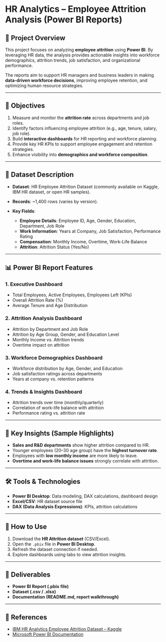 # HR Analytics – Employee Attrition Analysis (Power BI Reports)

## 📌 Project Overview

This project focuses on analyzing **employee attrition** using **Power BI**. By leveraging HR data, the analysis provides actionable insights into workforce demographics, attrition trends, job satisfaction, and organizational performance.

The reports aim to support HR managers and business leaders in making **data-driven workforce decisions**, improving employee retention, and optimizing human resource strategies.

---

## 🎯 Objectives

1. Measure and monitor the **attrition rate** across departments and job roles.
2. Identify factors influencing employee attrition (e.g., age, tenure, salary, job role).
3. Build **interactive dashboards** for HR reporting and workforce planning.
4. Provide key HR KPIs to support employee engagement and retention strategies.
5. Enhance visibility into **demographics and workforce composition**.

---

## 📂 Dataset Description

* **Dataset**: HR Employee Attrition Dataset (commonly available on Kaggle, IBM HR dataset, or open HR samples).
* **Records**: \~1,400 rows (varies by version).
* **Key Fields**:

  * **Employee Details**: Employee ID, Age, Gender, Education, Department, Job Role
  * **Work Information**: Years at Company, Job Satisfaction, Performance Rating
  * **Compensation**: Monthly Income, Overtime, Work-Life Balance
  * **Attrition**: Attrition Status (Yes/No)

---

## 📊 Power BI Report Features

### 1. **Executive Dashboard**

* Total Employees, Active Employees, Employees Left (KPIs)
* Overall Attrition Rate (%)
* Average Tenure and Age Distribution

### 2. **Attrition Analysis Dashboard**

* Attrition by Department and Job Role
* Attrition by Age Group, Gender, and Education Level
* Monthly Income vs. Attrition trends
* Overtime impact on attrition

### 3. **Workforce Demographics Dashboard**

* Workforce distribution by Age, Gender, and Education
* Job satisfaction ratings across departments
* Years at company vs. retention patterns

### 4. **Trends & Insights Dashboard**

* Attrition trends over time (monthly/quarterly)
* Correlation of work-life balance with attrition
* Performance rating vs. attrition rate

---

## 🔑 Key Insights (Sample Highlights)

* **Sales and R\&D departments** show higher attrition compared to HR.
* Younger employees (20–30 age group) have the **highest turnover rate**.
* Employees with **low monthly income** are more likely to leave.
* **Overtime and work-life balance issues** strongly correlate with attrition.

---

## 🛠 Tools & Technologies

* **Power BI Desktop**: Data modeling, DAX calculations, dashboard design
* **Excel/CSV**: HR dataset source file
* **DAX (Data Analysis Expressions)**: KPIs, attrition calculations

---

## 🚀 How to Use

1. Download the **HR Attrition dataset** (CSV/Excel).
2. Open the `.pbix` file in **Power BI Desktop**.
3. Refresh the dataset connection if needed.
4. Explore dashboards using tabs to view attrition insights.

---

## 📌 Deliverables

* **Power BI Report (.pbix file)**
* **Dataset (.csv / .xlsx)**
* **Documentation (README.md, report walkthrough)**

---

## 📖 References

* [IBM HR Analytics Employee Attrition Dataset – Kaggle](https://www.kaggle.com/)
* [Microsoft Power BI Documentation](https://learn.microsoft.com/en-us/power-bi/)
